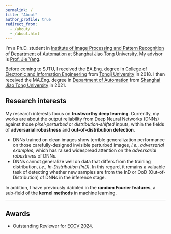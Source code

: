 ```yaml
---
permalink: /
title: "About"
author_profile: true
redirect_from: 
  - /about/
  - /about.html
---
```


I'm a Ph.D. student in [Institute of Image Processing and Pattern Recognition](http://www.pami.sjtu.edu.cn/) of [Department of Automation](https://automation.sjtu.edu.cn/) at [Shanghai Jiao Tong University](https://www.sjtu.edu.cn/). My advisor is [Prof. Jie Yang](https://scholar.google.com/citations?user=tmx7tu8AAAAJ&hl=en).

Before coming to SJTU, I received the BA.Eng. degree in [College of Electronic and Information Engineering](https://see.tongji.edu.cn/) from [Tongji University](https://www.tongji.edu.cn/) in 2018. I then received the MA.Eng. degree in [Department of Automation](https://automation.sjtu.edu.cn/) from [Shanghai Jiao Tong University](https://www.sjtu.edu.cn/) in 2021.


Research interests
---
My research interests focus on **trustworthy deep learning**. Currently, my works are about the output reliability from Deep Neural Networks (DNNs) against those *pixel-perturbed* or *distribution-shifted* inputs, within the fields of **adversarial robustness** and **out-of-distribution detection**.

- DNNs trained on clean images show terrible generalization performance on those carefully-designed invisible perturbed images, *i.e.*, *adversarial examples*, which has raised widespread attention on the *adversarial robustness* of DNNs.
- DNNs cannot generalize well on data that differs from the training distribution, *i.e.*, *In-Distribution (InD)*. In this regard, it remains a valuable task of detecting whether new samples are from the InD or OoD (Out-of-Distribution) of DNNs in the inference stage.

In addition, I have previously dabbled in the **random Fourier features**, a sub-field of the **kernel methods** in machine learning.

---


Awards
---
- Outstanding Reviewer for [ECCV 2024](http://fanghenshaometeor.github.io/files/outstandingreviewereccv2024.pdf).